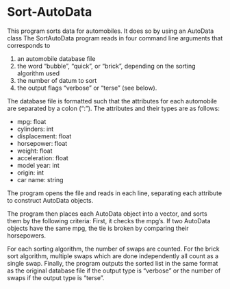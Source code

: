 Sort-AutoData
=============

This program sorts data for automobiles. 
It does so by using an AutoData class 
The SortAutoData program reads in four command line arguments that corresponds to 

1. an automobile database file
2. the word “bubble”, “quick”, or “brick”, depending on the sorting algorithm used
3. the number of datum to sort
4. the output flags “verbose” or “terse” (see below). 

The database file is formatted such that the attributes for each automobile are separated by a colon (“:”). The attributes and their types are as follows:

+ mpg: float
+ cylinders:	int
+ displacement: float
+ horsepower: float
+ weight: float
+ acceleration: float
+ model year: int
+ origin: int
+ car name: string

The program opens the file and reads in each line, separating each attribute to construct AutoData objects. 

The program then places each AutoData object into a vector, and sorts them by the following criteria: 
First, it checks the mpg’s.
If two AutoData objects have the same mpg, the tie is broken by comparing their horsepowers.

For each sorting algorithm, the number of swaps are counted. For the brick sort algorithm, multiple swaps which are done independently all count as a single swap.
Finally, the program outputs the sorted list in the same format as the original database file if the output type is “verbose” or the number of swaps if the output type is “terse”.


